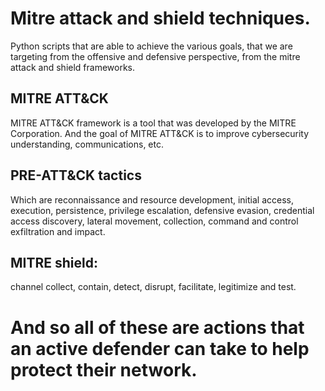 # Mitre attack and shield techniques.
Python scripts that are able to achieve the various goals, that we are targeting from the offensive and defensive perspective, from the mitre attack and shield frameworks.

## MITRE ATT&CK
MITRE ATT&CK framework is a tool that was developed by
the MITRE Corporation. And the goal of MITRE ATT&CK is to improve cybersecurity understanding, communications, etc. 

## PRE-ATT&CK tactics
Which are reconnaissance and resource development, initial access, execution, persistence, privilege escalation, defensive evasion, credential access discovery, lateral movement, collection, command and control exfiltration and impact. 

## MITRE shield:
channel collect, contain, detect, disrupt, facilitate, legitimize and test.

# And so all of these are actions that an active defender can take to help protect their network. 
